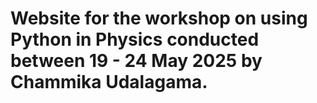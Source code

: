# Website for the workshop on using Python in Physics conducted between 19  - 24 May 2025 by Chammika Udalagama.
